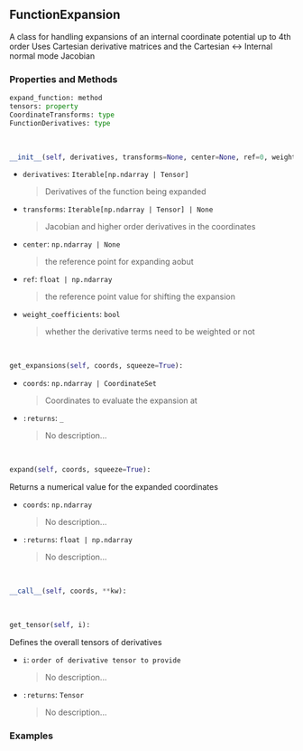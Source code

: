 ## <a id="McUtils.Zachary.FunctionExpansions.FunctionExpansion">FunctionExpansion</a>
A class for handling expansions of an internal coordinate potential up to 4th order
    Uses Cartesian derivative matrices and the Cartesian <-> Internal normal mode Jacobian

### Properties and Methods
```python
expand_function: method
tensors: property
CoordinateTransforms: type
FunctionDerivatives: type
```
<a id="McUtils.Zachary.FunctionExpansions.FunctionExpansion.__init__">&nbsp;</a>
```python
__init__(self, derivatives, transforms=None, center=None, ref=0, weight_coefficients=True): 
```

- `derivatives`: `Iterable[np.ndarray | Tensor]`
    >Derivatives of the function being expanded
- `transforms`: `Iterable[np.ndarray | Tensor] | None`
    >Jacobian and higher order derivatives in the coordinates
- `center`: `np.ndarray | None`
    >the reference point for expanding aobut
- `ref`: `float | np.ndarray`
    >the reference point value for shifting the expansion
- `weight_coefficients`: `bool`
    >whether the derivative terms need to be weighted or not

<a id="McUtils.Zachary.FunctionExpansions.FunctionExpansion.get_expansions">&nbsp;</a>
```python
get_expansions(self, coords, squeeze=True): 
```

- `coords`: `np.ndarray | CoordinateSet`
    >Coordinates to evaluate the expansion at
- `:returns`: `_`
    >No description...

<a id="McUtils.Zachary.FunctionExpansions.FunctionExpansion.expand">&nbsp;</a>
```python
expand(self, coords, squeeze=True): 
```
Returns a numerical value for the expanded coordinates
- `coords`: `np.ndarray`
    >No description...
- `:returns`: `float | np.ndarray`
    >No description...

<a id="McUtils.Zachary.FunctionExpansions.FunctionExpansion.__call__">&nbsp;</a>
```python
__call__(self, coords, **kw): 
```

<a id="McUtils.Zachary.FunctionExpansions.FunctionExpansion.get_tensor">&nbsp;</a>
```python
get_tensor(self, i): 
```
Defines the overall tensors of derivatives
- `i`: `order of derivative tensor to provide`
    >No description...
- `:returns`: `Tensor`
    >No description...

### Examples
